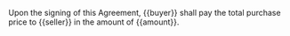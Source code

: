 Upon the signing of this Agreement, {{buyer}} shall pay the total purchase price to {{seller}} in the amount of {{amount}}.